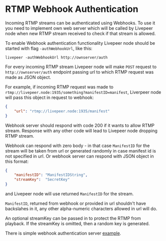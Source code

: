 # RTMP Webhook Authentication

Incoming RTMP streams can be authenticated using Webhooks. To use it you need to implement own web server which will be called by Livepeer node when new RTMP stream received to check if that stream is allowed.

To enable Webhook authentication functionality Livepeer node should be started with flag `-authWebhookUrl`, like this:

`livepeer -authWebhookUrl http://ownserver/auth`

For every incoming RTMP stream Livepeer node will make `POST` request to `http://ownserver/auth` endpoint passing url to which RTMP request was made as JSON object.

For example, if incoming RTMP request was made to `rtmp://livepeer.node:1935/something?manifestID=manifest`, Liverpeer node will pass this object in request to webhook:

```json
{
    "url": "rtmp://livepeer.node:1935/manifest"
}
```

Webhook server should respond with code 200 if it wants to allow RTMP stream. Response with any other code will lead to Livepeer node dropping RTMP stream.

Webhook can respond with zero body - in that case `ManifestID` for the stream will be taken from url or generated randomly in case manifest id is not specified in url. Or webhook server can respond with JSON object in this format:

```json
{
    "manifestID": "ManifestIDString",
    "streamKey":  "SecretKey"
}
```
and Livepeer node will use returned `ManifestID` for the stream.

`ManifestID`, returned from webhook or provided in url shouldn't have backslahes in it, any other alpha-numeric characters allowed in url will do.

An optional streamKey can be passed in to protect the RTMP from playback. If the
streamKey is omitted, then a random key is generated.

There is simple webhook authentication server [example](https://github.com/livepeer/go-livepeer/blob/master/cmd/simple_auth_server/simple_auth_server.go).
